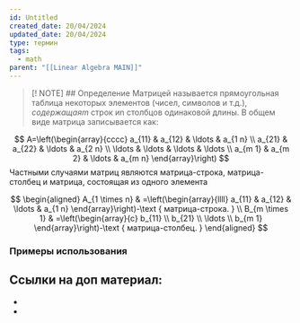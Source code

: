 ```yaml
---
id: Untitled
created_date: 20/04/2024
updated_date: 20/04/2024
type: термин
tags:
  - math
parent: "[[Linear Algebra MAIN]]"
---
```



> [! NOTE] ## Определение
> Матрицей называется прямоугольная таблица некоторых элементов
(чисел, символов и т.д.), *содержащаяm* строк иn столбцов одинаковой длины.
В общем виде матрица записывается как: 

$$
A=\left(\begin{array}{cccc}
a_{11} & a_{12} & \ldots & a_{1 n} \\
a_{21} & a_{22} & \ldots & a_{2 n} \\
\ldots & \ldots & \ldots & \ldots \\
a_{m 1} & a_{m 2} & \ldots & a_{m n}
\end{array}\right)
$$
Частными случаями матриц являются матрица-строка, матрица-столбец и
матрица, состоящая из одного элемента

$$
\begin{aligned}
A_{1 \times n} & =\left(\begin{array}{llll}
a_{11} & a_{12} & \ldots & a_{1 n}
\end{array}\right)-\text { матрица-строка. } \\
B_{m \times 1} & =\left(\begin{array}{c}
b_{11} \\
b_{21} \\
\ldots \\
b_{m 1}
\end{array}\right)-\text { матрица-столбец. }
\end{aligned}
$$

### Примеры использования

## Ссылки на доп материал:
- 
- 


